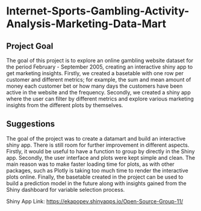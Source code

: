 # Internet-Sports-Gambling-Activity-Analysis-Marketing-Data-Mart

## Project Goal

The goal of this project is to explore an online gambling website dataset for the period February - September
2005, creating an interactive shiny app to get marketing insights. Firstly, we created a basetable with one
row per customer and different metrics; for example, the sum and mean amount of money each customer bet
or how many days the customers have been active in the website and the frequency. Secondly, we created
a shiny app where the user can filter by different metrics and explore various marketing insights from the
different plots by themselves.

## Suggestions

The goal of the project was to create a datamart and build an interactive shiny app. There is still room for
further improvement in different aspects. Firstly, it would be useful to have a function to group by directly in
the Shiny app. Secondly, the user interface and plots were kept simple and clean. The main reason was to
make faster loading time for plots, as with other packages, such as Plotly is taking too much time to render
the interactive plots online. Finally, the basetable created in the project can be used to build a prediction
model in the future along with insights gained from the Shiny dashboard for variable selection process.

Shiny App Link: https://ekapopev.shinyapps.io/Open-Source-Group-11/
